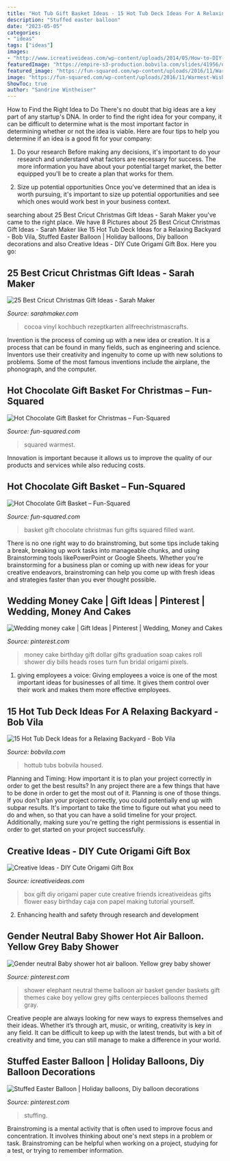 ```yaml
---
title: "Hot Tub Gift Basket Ideas - 15 Hot Tub Deck Ideas For A Relaxing Backyard"
description: "Stuffed easter balloon"
date: "2023-05-05"
categories:
- "ideas"
tags: ["ideas"]
images:
- "http://www.icreativeideas.com/wp-content/uploads/2014/05/How-to-DIY-Origami-Paper-Gift-Box.jpg"
featuredImage: "https://empire-s3-production.bobvila.com/slides/41956/original/Spa.jpg?1618014506"
featured_image: "https://fun-squared.com/wp-content/uploads/2016/11/Warmest-Wishes-Hot-Chocolate-Gift-Idea-for-Friends.png"
image: "https://fun-squared.com/wp-content/uploads/2016/11/Warmest-Wishes-Hot-Chocolate-Gift-Idea-for-Friends.png"
ShowToc: true
author: "Sandrine Wintheiser"
---
```



How to Find the Right Idea to Do
There's no doubt that big ideas are a key part of any startup's DNA. In order to find the right idea for your company, it can be difficult to determine what is the most important factor in determining whether or not the idea is viable. Here are four tips to help you determine if an idea is a good fit for your company:
1. Do your research
 Before making any decisions, it's important to do your research and understand what factors are necessary for success. The more information you have about your potential target market, the better equipped you'll be to create a plan that works for them.

2. Size up potential opportunities
Once you've determined that an idea is worth pursuing, it's important to size up potential opportunities and see which ones would work best in your business context.

	

		
searching about 25 Best Cricut Christmas Gift Ideas - Sarah Maker you've came to the right place. We have 8 Pictures about 25 Best Cricut Christmas Gift Ideas - Sarah Maker like 15 Hot Tub Deck Ideas for a Relaxing Backyard - Bob Vila, Stuffed Easter Balloon | Holiday balloons, Diy balloon decorations and also Creative Ideas - DIY Cute Origami Gift Box. Here you go:
		
    
## 25 Best Cricut Christmas Gift Ideas - Sarah Maker

<img loading=lazy src="https://sarahmaker.com/wp-content/uploads/2020/10/DIY-Hot-Cocoa-Christmas-Mug-Gift.jpg" onerror="this.onerror=null;this.src='https://tse4.mm.bing.net/th?id=OIP.Db6BeH8O2QroPoxl26vPDQHaL1&amp;pid=15.1';" alt="25 Best Cricut Christmas Gift Ideas - Sarah Maker">

_Source: sarahmaker.com_

>cocoa vinyl kochbuch rezeptkarten allfreechristmascrafts. 

	

Invention is the process of coming up with a new idea or creation. It is a process that can be found in many fields, such as engineering and science. Inventors use their creativity and ingenuity to come up with new solutions to problems. Some of the most famous inventions include the airplane, the phonograph, and the computer.

    
## Hot Chocolate Gift Basket For Christmas – Fun-Squared

<img loading=lazy src="https://fun-squared.com/wp-content/uploads/2016/11/Warmest-Wishes-Hot-Chocolate-Gift-Idea-for-Friends.png" onerror="this.onerror=null;this.src='https://tse2.mm.bing.net/th?id=OIP.j11EMxpr6hmNzTJz3Mb-MQHaSh&amp;pid=15.1';" alt="Hot Chocolate Gift Basket for Christmas – Fun-Squared">

_Source: fun-squared.com_

>squared warmest. 

	

Innovation is important because it allows us to improve the quality of our products and services while also reducing costs.

    
## Hot Chocolate Gift Basket – Fun-Squared

<img loading=lazy src="http://fun-squared.com/wp-content/uploads/2016/10/HotChocolateGiftBasketIdeas.jpg" onerror="this.onerror=null;this.src='https://tse4.mm.bing.net/th?id=OIP.Eia4zgdGqwQMQlNFTTDmHAHaKh&amp;pid=15.1';" alt="Hot Chocolate Gift Basket – Fun-Squared">

_Source: fun-squared.com_

>basket gift chocolate christmas fun gifts squared filled want. 

	

There is no one right way to do brainstroming, but some tips include taking a break, breaking up work tasks into manageable chunks, and using Brainstorming tools likePowerPoint or Google Sheets. Whether you're brainstorming for a business plan or coming up with new ideas for your creative endeavors, brainstroming can help you come up with fresh ideas and strategies faster than you ever thought possible.

    
## Wedding Money Cake | Gift Ideas | Pinterest | Wedding, Money And Cakes

<img loading=lazy src="https://s-media-cache-ak0.pinimg.com/736x/32/cf/1c/32cf1ca2faa3ed8c2e46cde6904fc976.jpg" onerror="this.onerror=null;this.src='https://tse3.mm.bing.net/th?id=OIP.lyTqiZWW6PpVZZKV7l68DAHaJ4&amp;pid=15.1';" alt="Wedding money cake | Gift Ideas | Pinterest | Wedding, Money and Cakes">

_Source: pinterest.com_

>money cake birthday gift dollar gifts graduation soap cakes roll shower diy bills heads roses turn fun bridal origami pixels. 

	

1. giving employees a voice: Giving employees a voice is one of the most important ideas for businesses of all time. It gives them control over their work and makes them more effective employees.

    
## 15 Hot Tub Deck Ideas For A Relaxing Backyard - Bob Vila

<img loading=lazy src="https://empire-s3-production.bobvila.com/slides/41956/original/Spa.jpg?1618014506" onerror="this.onerror=null;this.src='https://tse4.mm.bing.net/th?id=OIP.eXXZLBqs6WpvqWMehm2J9QHaFX&amp;pid=15.1';" alt="15 Hot Tub Deck Ideas for a Relaxing Backyard - Bob Vila">

_Source: bobvila.com_

>hottub tubs bobvila housed. 

	

Planning and Timing: How important it is to plan your project correctly in order to get the best results?
In any project there are a few things that have to be done in order to get the most out of it. Planning is one of those things. If you don't plan your project correctly, you could potentially end up with subpar results. It's important to take the time to figure out what you need to do and when, so that you can have a solid timeline for your project. Additionally, making sure you're getting the right permissions is essential in order to get started on your project successfully.

    
## Creative Ideas - DIY Cute Origami Gift Box

<img loading=lazy src="http://www.icreativeideas.com/wp-content/uploads/2014/05/How-to-DIY-Origami-Paper-Gift-Box.jpg" onerror="this.onerror=null;this.src='https://tse1.mm.bing.net/th?id=OIP.14KpUsZ98B4NVMJre4VR9wHaHa&amp;pid=15.1';" alt="Creative Ideas - DIY Cute Origami Gift Box">

_Source: icreativeideas.com_

>box gift diy origami paper cute creative friends icreativeideas gifts flower easy birthday caja con papel making tutorial yourself. 

	

2. Enhancing health and safety through research and development 

    
## Gender Neutral Baby Shower Hot Air Balloon. Yellow Grey Baby Shower

<img loading=lazy src="https://i.pinimg.com/736x/cb/53/4c/cb534c7467ff02d70c3cef0aa78cb1e4.jpg" onerror="this.onerror=null;this.src='https://tse2.mm.bing.net/th?id=OIP.DKe0TeMHCd8ts7STbTHfKgHaJ3&amp;pid=15.1';" alt="Gender neutral Baby shower hot air balloon. Yellow grey baby shower">

_Source: pinterest.com_

>shower elephant neutral theme balloon air basket gender baskets gift themes cake boy yellow grey gifts centerpieces balloons themed gray. 

	

Creative people are always looking for new ways to express themselves and their ideas. Whether it’s through art, music, or writing, creativity is key in any field. It can be difficult to keep up with the latest trends, but with a bit of creativity and time, you can still manage to make a difference in your world.

    
## Stuffed Easter Balloon | Holiday Balloons, Diy Balloon Decorations

<img loading=lazy src="https://i.pinimg.com/736x/26/ae/b5/26aeb538f407d3f8bcecaf2fc011b177.jpg" onerror="this.onerror=null;this.src='https://tse2.mm.bing.net/th?id=OIP.NllrL5H-Vniy56xGBps6kgHaJ3&amp;pid=15.1';" alt="Stuffed Easter Balloon | Holiday balloons, Diy balloon decorations">

_Source: pinterest.com_

>stuffing. 

	

Brainstroming is a mental activity that is often used to improve focus and concentration. It involves thinking about one's next steps in a problem or task. Brainstroming can be helpful when working on a project, studying for a test, or trying to remember information.

